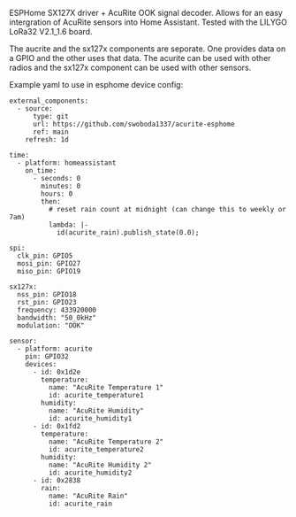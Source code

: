 ESPHome SX127X driver + AcuRite OOK signal decoder. Allows for an easy intergration of AcuRite sensors into Home Assistant. Tested with the LILYGO LoRa32 V2.1_1.6 board.

The aucrite and the sx127x components are seporate. One provides data on a GPIO and the other uses that data. The acurite can be used with other radios and the sx127x component can be used with other sensors. 

Example yaml to use in esphome device config:

    external_components:
      - source:
          type: git
          url: https://github.com/swoboda1337/acurite-esphome
          ref: main
        refresh: 1d
    
    time:
      - platform: homeassistant
        on_time:
          - seconds: 0
            minutes: 0
            hours: 0
            then:
              # reset rain count at midnight (can change this to weekly or 7am)
              lambda: |-
                id(acurite_rain).publish_state(0.0);
    
    spi:
      clk_pin: GPIO5
      mosi_pin: GPIO27
      miso_pin: GPIO19
    
    sx127x:
      nss_pin: GPIO18
      rst_pin: GPIO23
      frequency: 433920000
      bandwidth: "50_0kHz"
      modulation: "OOK"
    
    sensor:
      - platform: acurite
        pin: GPIO32
        devices:
          - id: 0x1d2e
            temperature:
              name: "AcuRite Temperature 1"
              id: acurite_temperature1
            humidity:
              name: "AcuRite Humidity"
              id: acurite_humidity1
          - id: 0x1fd2
            temperature:
              name: "AcuRite Temperature 2"
              id: acurite_temperature2
            humidity:
              name: "AcuRite Humidity 2"
              id: acurite_humidity2
          - id: 0x2838
            rain:
              name: "AcuRite Rain"
              id: acurite_rain

